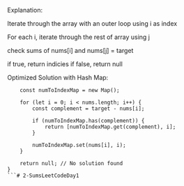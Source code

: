 Explanation:

Iterate through the array with an outer loop using i as index

For each i, iterate through the rest of array using j

check sums of nums[i] and nums[j] = target

if true, return indicies
if false, return null

Optimized Solution with Hash Map: 

```function twoSum(nums, target) {
    const numToIndexMap = new Map();

    for (let i = 0; i < nums.length; i++) {
        const complement = target - nums[i];

        if (numToIndexMap.has(complement)) {
            return [numToIndexMap.get(complement), i];
        }

        numToIndexMap.set(nums[i], i);
    }

    return null; // No solution found
}
```# 2-SumsLeetCodeDay1
